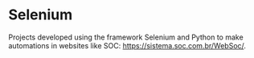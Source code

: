 # Selenium
Projects developed using the framework Selenium and Python to make automations in websites like SOC: https://sistema.soc.com.br/WebSoc/.
